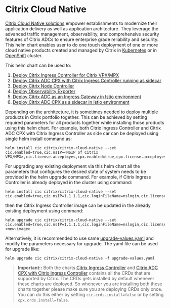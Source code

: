 # Citrix Cloud Native 

[Citrix Cloud Native solutions](https://www.citrix.com/products/citrix-adc/resources/citrix-application-delivery-solutions-for-cloud-native-applications.html) empower establishments to modernize their application delivery as well as application architecture. They leverage the advanced traffic management, observability, and comprehensive security features of Citrix ADCs to ensure enterprise grade reliability and security. This helm chart enables user to do one touch deployment of one or more cloud native products created and managed by Citrix in [Kubernetes](https://kubernetes.io/) or in [OpenShift](https://www.openshift.com) cluster.

This helm chart can be used to:
1. [Deploy Citrix Ingress Controller for Citrix VPX/MPX](./charts/citrix-ingress-controller/README.md)
2. [Deploy Citrix ADC CPX with Citrix Ingress Controller running as sidecar](./charts/citrix-cpx-with-ingress-controller/README.md)
3. [Deploy Citrix Node Controller](./charts/citrix-node-controller/README.md)
4. [Deploy Observability Exporter](./charts/citrix-observability-exporter/README.md)
5. [Deploy Citrix ADC as an Ingress Gateway in Istio environment](./charts/citrix-adc-istio-ingress-gateway)
6. [Deploy Citrix ADC CPX as a sidecar in Istio environment](./charts/citrix-cpx-istio-sidecar-injector)


Depending on the architecture, it is sometimes needed to deploy multiple products in Citrix portfolio together. This can be achieved by setting required parameters for all products together while installing those products using this helm chart.
For example, both Citrix Ingress Controller and Citrix ADC CPX with Citrix Ingress Controller as side car can be deployed using single helm install command as:

  ```
  helm install cic citrix/citrix-cloud-native --set cic.enabled=true,cic.nsIP=<NSIP of Citrix VPX/MPX>,cic.license.accept=yes,cpx.enabled=true,cpx.license.accept=yes
  ```

For upgrading any existing deployment via this helm chart all the parameters that configures the desired state of system needs to be provided in the helm upgrade command.
For example, if Citrix Ingress Controller is already deployed in the cluster using command:

  ```
  helm install cic citrix/citrix-cloud-native --set cic.enabled=true,cic.nsIP=1.1.1.1,cic.loginFileName=nslogin,cic.license.accept=yes,cic.ingressClass[0]=citrix
  ```
then the Citrix Ingress Controller image can be updated in the already existing deployment using command:

  ```
  helm upgrade cic citrix/citrix-cloud-native --set cic.enabled=true,cic.nsIP=1.1.1.1,cic.loginFileName=nslogin,cic.license.accept=yes,cic.ingressClass[0]=citrix,cic.image=<new-image>
  ```
Alternatively, it is recommended to use same [upgrade-values.yaml](../upgrade-values.yaml) and modify the parameters necessary for upgrade. The yaml file can be used for upgrade like:

  ```
  helm upgrade cic citrix/citrix-cloud-native -f upgrade-values.yaml
  ```

> **Important::** 
> Both the charts [Citrix Ingress Controller](./charts/citrix-ingress-controller/) and [Citrix ADC CPX with Citrix Ingress Controller](./charts/citrix-cpx-with-ingress-controller/) contains all the CRDs that are supported by Citrix. The CRDs gets installed by default whenever these charts are deployed. So whenever you are installing both these charts together please make sure you are deploying CRDs only once. You can do this either by setting `cic.crds.install=false` or by setting `cpx.crds.install=false`.
